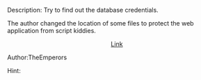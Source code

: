 Description:
Try to find out the database credentials. 

The author changed the location of some files to protect the web application from script kiddies.

<center><a href="https://web0.ctfsecurinets.com/"target="_blank">Link</a></center>

Author:TheEmperors

Hint:
